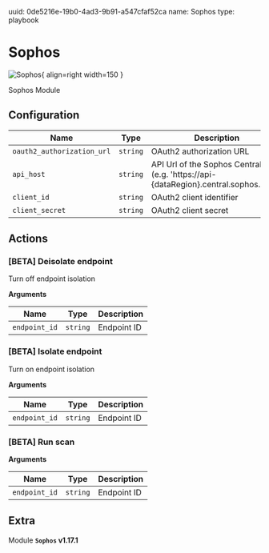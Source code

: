 uuid: 0de5216e-19b0-4ad3-9b91-a547cfaf52ca
name: Sophos
type: playbook

# Sophos

![Sophos](/assets/playbooks/library/sophos.png){ align=right width=150 }

Sophos Module

## Configuration

| Name      |  Type   |  Description  |
| --------- | ------- | --------------------------- |
| `oauth2_authorization_url` | `string` | OAuth2 authorization URL |
| `api_host` | `string` | API Url of the Sophos Central API (e.g. 'https://api-{dataRegion}.central.sophos.com') |
| `client_id` | `string` | OAuth2 client identifier |
| `client_secret` | `string` | OAuth2 client secret |

## Actions

### [BETA] Deisolate endpoint

Turn off endpoint isolation

**Arguments**

| Name      |  Type   |  Description  |
| --------- | ------- | --------------------------- |
| `endpoint_id` | `string` | Endpoint ID |

### [BETA] Isolate endpoint

Turn on endpoint isolation

**Arguments**

| Name      |  Type   |  Description  |
| --------- | ------- | --------------------------- |
| `endpoint_id` | `string` | Endpoint ID |

### [BETA] Run scan



**Arguments**

| Name      |  Type   |  Description  |
| --------- | ------- | --------------------------- |
| `endpoint_id` | `string` | Endpoint ID |


## Extra

Module **`Sophos` v1.17.1**
